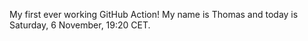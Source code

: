 My first ever working GitHub Action!
My name is Thomas and today is Saturday, 6 November, 19:20 CET. 
